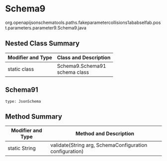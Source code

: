 # Schema9
org.openapijsonschematools.paths.fakeparametercollisions1ababselfab.post.parameters.parameter9.Schema9.java

## Nested Class Summary
| Modifier and Type | Class and Description |
| ----------------- | ---------------------- |
| static class | Schema9.Schema91<br> schema class |

## Schema91
```
type: JsonSchema
```

## Method Summary
| Modifier and Type | Method and Description |
| ----------------- | ---------------------- |
| static String | validate(String arg, SchemaConfiguration configuration) |

